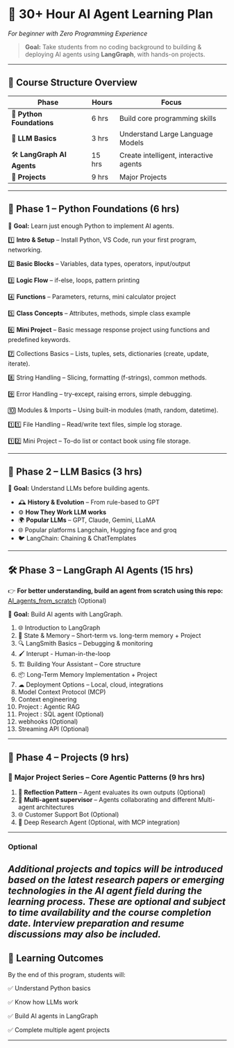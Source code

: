 # 🚀 **30+ Hour AI Agent Learning Plan**

*For beginner with Zero Programming Experience*

> **Goal:** Take students from no coding background to building & deploying AI agents using **LangGraph**, with hands-on projects.

---

## 📅 **Course Structure Overview**

| Phase                      | Hours  | Focus                                  |
| -------------------------- | ------ | -------------------------------------- |
| 🐍 **Python Foundations**  | 6 hrs  | Build core programming skills          |
| 🤖 **LLM Basics**          | 3 hrs  | Understand Large Language Models       |
| 🛠 **LangGraph AI Agents** | 15 hrs | Create intelligent, interactive agents |
| 📂 **Projects**            | 9 hrs | Major Projects   |

---

## 🐍 **Phase 1 – Python Foundations (6 hrs)**

🎯 **Goal:** Learn just enough Python to implement AI agents.

1️⃣ **Intro & Setup** – Install Python, VS Code, run your first program, networking.

2️⃣ **Basic Blocks** – Variables, data types, operators, input/output

3️⃣ **Logic Flow** – if-else, loops, pattern printing

4️⃣ **Functions** – Parameters, returns, mini calculator project

5️⃣ **Class Concepts** – Attributes, methods, simple class example

6️⃣ **Mini Project** – Basic message response project using functions and predefined keywords.

7️⃣ Collections Basics – Lists, tuples, sets, dictionaries (create, update, iterate).

8️⃣ String Handling – Slicing, formatting (f-strings), common methods.

9️⃣ Error Handling – try-except, raising errors, simple debugging.

🔟 Modules & Imports – Using built-in modules (math, random, datetime).

1️⃣1️⃣ File Handling – Read/write text files, simple log storage.

1️⃣2️⃣ Mini Project – To-do list or contact book using file storage.

---

## 🤖 **Phase 2 – LLM Basics (3 hrs)**

🎯 **Goal:** Understand LLMs before building agents.

* 🕰 **History & Evolution** – From rule-based to GPT
* ⚙ **How They Work LLM works**
* 🌍 **Popular LLMs** – GPT, Claude, Gemini, LLaMA 
* 🌐 Popular platforms Langchain, Hugging face and groq
* 🐦 LangChain: Chaining & ChatTemplates
---

## 🛠 **Phase 3 – LangGraph AI Agents (15 hrs)**

👉 **For better understanding, build an agent from scratch using this repo:** [AI\_agents\_from\_scratch](https://github.com/harshinharshi/AI_agents_from_scratch) (Optional)

🎯 **Goal:** Build AI agents with LangGraph.

1. 🌐 Introduction to LangGraph
2. 🧠 State & Memory – Short-term vs. long-term memory + Project
3. 🔍 LangSmith Basics – Debugging & monitoring
4. 🖌 Interupt - Human-in-the-loop
5. 🏗 Building Your Assistant – Core structure
6. 📦 Long-Term Memory Implementation + Project
7. ☁ Deployment Options – Local, cloud, integrations
8. Model Context Protocol (MCP)
9. Context engineering
10. Project : Agentic RAG
11. Project : SQL agent (Optional)
12. webhooks (Optional)
13. Streaming API (Optional)

---

## 📂 **Phase 4 – Projects (9 hrs)**

### 🧩 **Major Project Series – Core Agentic Patterns (9 hrs hrs)**

1. 🔄 **Reflection Pattern** – Agent evaluates its own outputs (Optional)
2. 🤝 **Multi-agent supervisor** – Agents collaborating and different Multi-agent architectures
3. 🌐 Customer Support Bot (Optional)
4. 🔬 Deep Research Agent (Optional, with MCP integration)

---
### Optional
*Additional projects and topics will be introduced based on the latest research papers or emerging technologies in the AI agent field during the learning process. These are optional and subject to time availability and the course completion date. Interview preparation and resume discussions may also be included.*
---
## 🎯 **Learning Outcomes**

By the end of this program, students will:

✅ Understand Python basics

✅ Know how LLMs work

✅ Build AI agents in LangGraph

✅ Complete multiple agent projects

---


